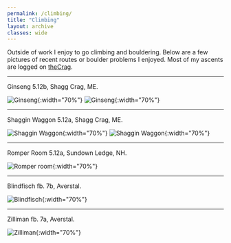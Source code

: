 ```yaml
---
permalink: /climbing/
title: "Climbing"
layout: archive
classes: wide
---
```


Outside of work I enjoy to go climbing and bouldering. Below are a few pictures
of recent routes or boulder problems I enjoyed. Most of my ascents are logged on
[theCrag](https://www.thecrag.com/climber/hliebert).

---
Ginseng 5.12b, Shagg Crag, ME.

![Ginseng](/assets/images/climbing/ginseng-1.jpg){:width="70%"}
![Ginseng](/assets/images/climbing/ginseng-2.jpg){:width="70%"}

---
Shaggin Waggon 5.12a, Shagg Crag, ME.

![Shaggin Waggon](/assets/images/climbing/shaggin-waggon-1.jpg){:width="70%"}
![Shaggin Waggon](/assets/images/climbing/shaggin-waggon-2.jpg){:width="70%"}

---
Romper Room 5.12a, Sundown Ledge, NH.

![Romper room](/assets/images/climbing/romper-room.jpg){:width="70%"}

---
Blindfisch fb. 7b, Averstal.

![Blindfisch](/assets/images/climbing/avers-1.png){:width="70%"}

---
Zilliman fb. 7a, Averstal.

![Zilliman](/assets/images/climbing/avers-2.png){:width="70%"}
